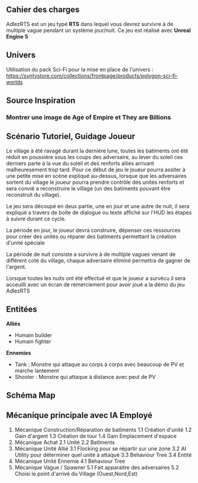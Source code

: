 ## **Cahier des charges**

AdlezRTS est un jeu typé **RTS** dans lequel vous devrez survivre à de multiple vague pendant un système jour/nuit. Ce jeu est réalisé avec **Unreal Engine 5**


## **Univers**
Utilisation du pack Sci-Fi pour la mise en place de l'univers : https://syntystore.com/collections/frontpage/products/polygon-sci-fi-worlds

## **Source Inspiration**
### Montrer une image de Age of Empire et They are Billions

## **Scénario Tutoriel, Guidage Joueur**
Le village à été ravagé durant la dernière lune, toutes les batiments ont été réduit en poussière sous les coups des adversaire, au lever du soleil
ces derniers parte à la vue du soleil et des renforts alliés arrivant malheuresement trop tard. Pour ce début de jeu le joueur pourra assiter à une petite mise
en scène expliqué au-dessus, lorsque que les adversaires sortent du village le joueur pourra prendre contrôle des unités renforts et sera convié a reconstruire
le village (un des batiments pouvant être reconstruit du village). 

Le jeu sera découpé en deux partie, une en jour et une autre de nuit, il sera expliqué a travers de boite de dialogue ou texte affiché sur l'HUD les étapes à suivre
durant ce cycle.

La période en jour, le joueur devra construire, dépenser ces ressources pour créer des unités ou réparer des batiments permettant la création d'unité spéciale

La période de nuit consiste a survivre à de multiple vagues venant de différent coté du village, chaque adversaire éliminé permettra de gagner de l'argent.

Lorsque toutes les nuits ont été effectué et que le joueur a survécu il sera acceuilli avec un écran de remerciement pour avoir joué a la démo du jeu AdlezRTS

## **Entitées**
**Alliés**
 - Humain builder
 - Humain fighter

**Ennemies**
 - Tank : Monstre qui attaque au corps à corps avec beaucoup de PV et marche lantement
 - Shooter : Monstre qui attaque à distance avec peut de PV

## **Schéma Map**

## **Mécanique principale avec IA Employé**
1. Mécanique Construction/Réparation de batîments
	1.1 Création d'unité
	1.2 Gain d'argent
	1.3 Création de tour
	1.4 Gain Emplacement d'espace
2. Mécanique Achat
	2.1 Unité
	2.2 Batîments
3. Mécanique Unité Allié
	3.1 Flocking pour se répartir sur une zone
	3.2 AI Utility pour déterminer quel unité à attaqué
	3.3 Behaviour Tree
	3.4 Entité 
4. Mécanique Unité Ennemie
	4.1 Behaviour Tree
5. Mécanique Vague / Spawner
	5.1 Fait apparaitre des adversaires
	5.2 Choisi le point d'arrivé du Village (Ouest,Nord,Est)
	






